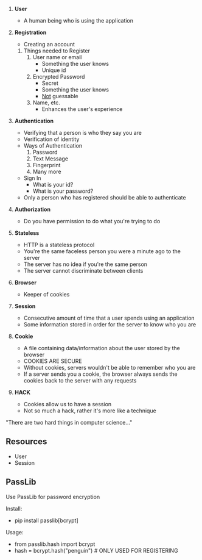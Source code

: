 1. **User**
	- A human being who is using the application

1. **Registration**
	- Creating an account
	1. Things needed to Register
		1. User name or email
			- Something the user knows
			- Unique id
		1. Encrypted Password
			- Secret
			- Something the user knows
			- <u>Not</u> guessable
		1. Name, etc.
			- Enhances the user's experience

1. **Authentication**
	- Verifying that a person is who they say you are
	- Verification of identity
	- Ways of Authentication
		1. Password
		1. Text Message
		1. Fingerprint
		1. Many more
	- Sign In
		- What is your id?
		- What is your password?
	- Only a person who has registered should be able to authenticate

1. **Authorization**
	- Do you have permission to do what you're trying to do

1. **Stateless**
	- HTTP is a stateless protocol
	- You're the same faceless person you were a minute ago to the server
	- The server has no idea if you're the same person
	- The server cannot discriminate between clients

1. **Browser**
	- Keeper of cookies

1. **Session**
	- Consecutive amount of time that a user spends using an application
	- Some information stored in order for the server to know who you are

1. **Cookie**
	- A file containing data/information about the user stored by the browser
	- COOKIES ARE SECURE
	- Without cookies, servers wouldn't be able to remember who you are
	- If a server sends you a cookie, the browser always sends the cookies back to the server with any requests

1. **HACK**
	- Cookies allow us to have a session
	- Not so much a hack, rather it's more like a technique

"There are two hard things in computer science..."

## Resources
- User
- Session

## PassLib
Use PassLib for password encryption

Install:
- pip install passlib[bcrypt]


Usage:
- from passlib.hash import bcrypt
- hash = bcrypt.hash("penguin") # ONLY USED FOR REGISTERING
